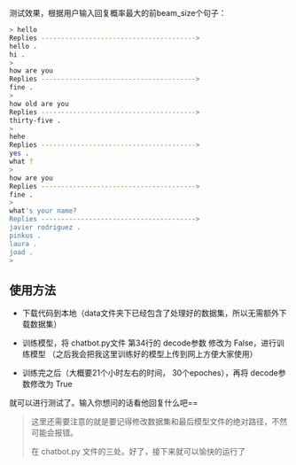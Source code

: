 
测试效果，根据用户输入回复概率最大的前beam_size个句子：

```bash
> hello
Replies --------------------------------------->
hello .
hi .
>  
how are you
Replies --------------------------------------->
fine .
>  
how old are you
Replies --------------------------------------->
thirty-five .
>  
hehe
Replies --------------------------------------->
yes .
what ?
>  
how are you
Replies --------------------------------------->
fine .
>  
what's your name?
Replies --------------------------------------->
javier rodriguez .
pinkus .
laura .
joad .
>  
```

## 使用方法

- 下载代码到本地（data文件夹下已经包含了处理好的数据集，所以无需额外下载数据集）

- 训练模型，将 chatbot.py文件 第34行的 decode参数 修改为 False，进行训练模型 （之后我会把我这里训练好的模型上传到网上方便大家使用）

- 训练完之后（大概要21个小时左右的时间， 30个epoches），再将 decode参数修改为 True

就可以进行测试了。输入你想问的话看他回复什么吧==

> 这里还需要注意的就是要记得修改数据集和最后模型文件的绝对路径，不然可能会报错。
>
> 在 chatbot.py 文件的三处。好了，接下来就可以愉快的运行了

